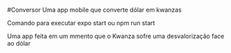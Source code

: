 #Conversor
Uma app mobile que converte dólar em kwanzas

Comando para executar expo start ou npm run start

Uma app feita em um mmento que o Kwanza sofre uma desvalorização face ao dólar
